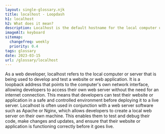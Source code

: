 ```yaml
--- 
layout: single-glossary.njk
title: localhost - Loopdash
h1: localhost
h2: What does it mean?
description: Localhost is the default hostname for the local computer used for developing and testing WordPress websites locally.
imageAlt: keyboard
sitemap:
  changefreq: weekly
  priority: 0.4
tags: glossary
date: 2023-03-15
url: /glossary/localhost
---
```


As a web developer, localhost refers to the local computer or server that is being used to develop and test a website or web application. It is a loopback address that points to the computer's own network interface, allowing developers to access their own web server without the need for an internet connection. This means that developers can test their website or application in a safe and controlled environment before deploying it to a live server. Localhost is often used in conjunction with a web server software such as Apache or Nginx, which allows developers to create a local web server on their own machine. This enables them to test and debug their code, make changes and updates, and ensure that their website or application is functioning correctly before it goes live.
